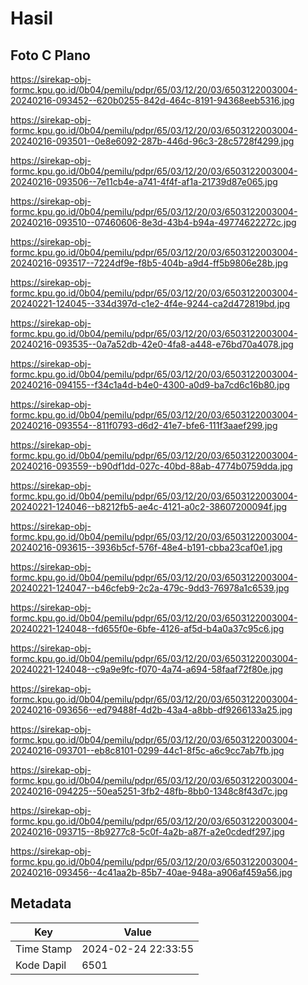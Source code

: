 # Hasil

## Foto C Plano

https://sirekap-obj-formc.kpu.go.id/0b04/pemilu/pdpr/65/03/12/20/03/6503122003004-20240216-093452--620b0255-842d-464c-8191-94368eeb5316.jpg

https://sirekap-obj-formc.kpu.go.id/0b04/pemilu/pdpr/65/03/12/20/03/6503122003004-20240216-093501--0e8e6092-287b-446d-96c3-28c5728f4299.jpg

https://sirekap-obj-formc.kpu.go.id/0b04/pemilu/pdpr/65/03/12/20/03/6503122003004-20240216-093506--7e11cb4e-a741-4f4f-af1a-21739d87e065.jpg

https://sirekap-obj-formc.kpu.go.id/0b04/pemilu/pdpr/65/03/12/20/03/6503122003004-20240216-093510--07460606-8e3d-43b4-b94a-49774622272c.jpg

https://sirekap-obj-formc.kpu.go.id/0b04/pemilu/pdpr/65/03/12/20/03/6503122003004-20240216-093517--7224df9e-f8b5-404b-a9d4-ff5b9806e28b.jpg

https://sirekap-obj-formc.kpu.go.id/0b04/pemilu/pdpr/65/03/12/20/03/6503122003004-20240221-124045--334d397d-c1e2-4f4e-9244-ca2d472819bd.jpg

https://sirekap-obj-formc.kpu.go.id/0b04/pemilu/pdpr/65/03/12/20/03/6503122003004-20240216-093535--0a7a52db-42e0-4fa8-a448-e76bd70a4078.jpg

https://sirekap-obj-formc.kpu.go.id/0b04/pemilu/pdpr/65/03/12/20/03/6503122003004-20240216-094155--f34c1a4d-b4e0-4300-a0d9-ba7cd6c16b80.jpg

https://sirekap-obj-formc.kpu.go.id/0b04/pemilu/pdpr/65/03/12/20/03/6503122003004-20240216-093554--811f0793-d6d2-41e7-bfe6-111f3aaef299.jpg

https://sirekap-obj-formc.kpu.go.id/0b04/pemilu/pdpr/65/03/12/20/03/6503122003004-20240216-093559--b90df1dd-027c-40bd-88ab-4774b0759dda.jpg

https://sirekap-obj-formc.kpu.go.id/0b04/pemilu/pdpr/65/03/12/20/03/6503122003004-20240221-124046--b8212fb5-ae4c-4121-a0c2-38607200094f.jpg

https://sirekap-obj-formc.kpu.go.id/0b04/pemilu/pdpr/65/03/12/20/03/6503122003004-20240216-093615--3936b5cf-576f-48e4-b191-cbba23caf0e1.jpg

https://sirekap-obj-formc.kpu.go.id/0b04/pemilu/pdpr/65/03/12/20/03/6503122003004-20240221-124047--b46cfeb9-2c2a-479c-9dd3-76978a1c6539.jpg

https://sirekap-obj-formc.kpu.go.id/0b04/pemilu/pdpr/65/03/12/20/03/6503122003004-20240221-124048--fd655f0e-6bfe-4126-af5d-b4a0a37c95c6.jpg

https://sirekap-obj-formc.kpu.go.id/0b04/pemilu/pdpr/65/03/12/20/03/6503122003004-20240221-124048--c9a9e9fc-f070-4a74-a694-58faaf72f80e.jpg

https://sirekap-obj-formc.kpu.go.id/0b04/pemilu/pdpr/65/03/12/20/03/6503122003004-20240216-093656--ed79488f-4d2b-43a4-a8bb-df9266133a25.jpg

https://sirekap-obj-formc.kpu.go.id/0b04/pemilu/pdpr/65/03/12/20/03/6503122003004-20240216-093701--eb8c8101-0299-44c1-8f5c-a6c9cc7ab7fb.jpg

https://sirekap-obj-formc.kpu.go.id/0b04/pemilu/pdpr/65/03/12/20/03/6503122003004-20240216-094225--50ea5251-3fb2-48fb-8bb0-1348c8f43d7c.jpg

https://sirekap-obj-formc.kpu.go.id/0b04/pemilu/pdpr/65/03/12/20/03/6503122003004-20240216-093715--8b9277c8-5c0f-4a2b-a87f-a2e0cdedf297.jpg

https://sirekap-obj-formc.kpu.go.id/0b04/pemilu/pdpr/65/03/12/20/03/6503122003004-20240216-093456--4c41aa2b-85b7-40ae-948a-a906af459a56.jpg


## Metadata

| Key        | Value               |
| ---------- | ------------------- |
| Time Stamp | 2024-02-24 22:33:55 |
| Kode Dapil | 6501                |



